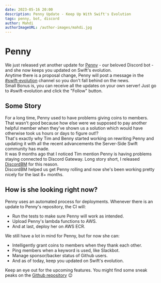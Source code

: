 ```yaml
---
date: 2023-05-16 20:00
description: Penny Update - Keep Up With Swift's Evolution
tags: penny, bot, discord
author: Mahdi
authorImageURL: /author-images/mahdi.jpg
---
```

# Penny

We just released yet another update for [Penny](https://github.com/vapor/penny-bot) - our beloved Discord bot - and she now keeps you updated on Swift's evolution.    
Anytime there is a proposal change, Penny will post a message in the [#swift-evolution](https://discord.gg/vapor) channel so you don't fall behind on the news.   
Small Bonus is, you can receive all the updates on your own server! Just go to #swift-evolution and click the "Follow" button.

## Some Story
For a long time, Penny used to have problems giving coins to members.   
That wasn't good because how else were we supposed to pay another helpful member when they've shown us a solution which would have otherwise took us hours or days to figure out!?   
That's exactly why Tim and Benny started working on rewriting Penny and updating it with all the recent advancements the Server-Side Swift community has made.    
It was 9 months ago that I noticed Tim mention Penny is having problems staying connected to Discord Gateway. Long story short, I released [DiscordBM](https://github.com/MahdiBM/DiscordBM) for this reason.   
DiscordBM helped us get Penny rolling and now she's been working pretty nicely for the last 8+ months.   

## How is she looking right now?
Penny uses an automated process for deployments. Whenever there is an update to Penny's repository, the CI will:
* Run the tests to make sure Penny will work as intended. 
* Upload Penny's lambda functions to AWS.
* And at last, deploy her on AWS ECR.

We still have a lot in mind for Penny, but for now she can:
* Intelligently grant coins to members when they thank each other.
* Ping members when a keyword is used, like Slackbot.
* Manage sponsor/backer status of Github users.
* And as of today, keep you updated on Swift's evolution.

Keep an eye out for the upcoming features. You might find some sneak peaks on the [Github repository](https://github.com/vapor/penny-bot) 😉
